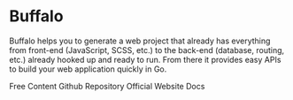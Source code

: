 # Buffalo

Buffalo helps you to generate a web project that already has everything from front-end (JavaScript, SCSS, etc.) to the back-end (database, routing, etc.) already hooked up and ready to run. From there it provides easy APIs to build your web application quickly in Go.

<ResourceGroupTitle>Free Content</ResourceGroupTitle>
<BadgeLink colorScheme='yellow' badgeText='Read' href='https://github.com/gobuffalo/buffalo'>Github Repository</BadgeLink>
<BadgeLink colorScheme='yellow' badgeText='Read' href='https://gobuffalo.io/'>Official Website Docs</BadgeLink>
